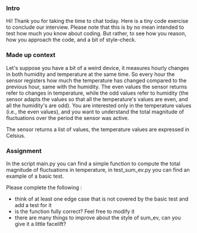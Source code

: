 ### Intro

Hi! Thank you for taking the time to chat today. Here is a tiny code exercise to conclude our interview. 
Please note that this is by no mean intended to test how much you know about coding. But rather, to see how you reason,
how you approach the code, and a bit of style-check.

### Made up context 

Let's suppose you have a bit of a weird device, it measures hourly changes in both humidity and temperature at the same time. So every hour the sensor registers how much the temperature has changed compared to the previous hour, same with the humidity.
The even values the sensor returns refer to changes in temperature, while the odd values refer to humidity (the sensor adapts the values so that all the temperature's values are even, and all the humidity's are odd). You are interested only in the temperature values (i.e., the even values), and you want to 
understand the total magnitude of fluctuations over the period the sensor was active.

The sensor returns a list of values, the temperature values are expressed in Celsius.

### Assignment

In the script main.py you can find a simple function to compute the total magnitude of fluctuations in temperature, 
in test_sum_ev.py you can find an example of a basic test. 

Please complete the following :
- think of at least one edge case that is not covered by the basic test and add a test for it
- is the function fully correct? Feel free to modify it
- there are many things to improve about the style of sum_ev, can you give it a little facelift?
